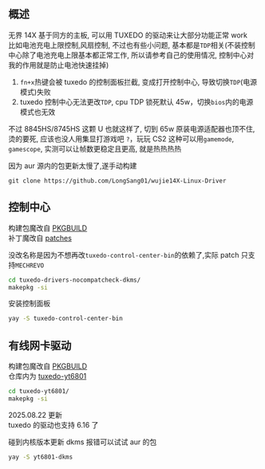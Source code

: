 ## 概述

无界 14X 基于同方的主板, 可以用 TUXEDO 的驱动来让大部分功能正常 work  
比如电池充电上限控制,风扇控制, 不过也有些小问题, 基本都是`TDP`相关(不装控制中心除了电池充电上限基本都正常工作, 所以请参考自己的使用情况, 控制中心对我的作用就是防止电池快速挂掉)

1. `fn+x`热键会被 tuxedo 的控制面板拦截, 变成打开控制中心, 导致切换`TDP`(电源模式)失败
2. tuxedo 控制中心无法更改`TDP`, cpu TDP 锁死默认 45w，切换`bios`内的电源模式也无效

不过 8845HS/8745HS 这颗 U 也就这样了, 切到 65w 原装电源适配器也顶不住,烫的要死, 应该也没人用集显打游戏吧 `?`，玩玩 CS2 这种可以用`gamemode`, `gamescope`, 实测可以让帧数更稳定且更高, 就是热热热热

因为 aur 源内的包更新太慢了,遂手动构建

```
git clone https://github.com/LongSang01/wujie14X-Linux-Driver
```

## 控制中心

构建包魔改自 [PKGBUILD](https://aur.archlinux.org/cgit/aur.git/tree/PKGBUILD?h=tuxedo-drivers-nocompatcheck-dkms)  
补丁魔改自 [patches](https://github.com/sund3RRR/mechrevo14X-linux/tree/master/patches)

没改名称是因为不想再改`tuxedo-control-center-bin`的依赖了,实际 patch 只支持`MECHREVO`

```bash
cd tuxedo-drivers-nocompatcheck-dkms/
makepkg -si
```

安装控制面板

```bash
yay -S tuxedo-control-center-bin
```

## 有线网卡驱动

构建包魔改自 [PKGBUILD](https://aur.archlinux.org/cgit/aur.git/tree/PKGBUILD?h=tuxedo-yt6801-dkms-git)  
仓库内为 [tuxedo-yt6801](https://gitlab.com/tuxedocomputers/development/packages/tuxedo-yt6801)

```bash
cd tuxedo-yt6801/
makepkg -si
```

2025.08.22 更新  
tuxedo 的驱动也支持 6.16 了

碰到内核版本更新 dkms 报错可以试试 aur 的包

```bash
yay -S yt6801-dkms
```
